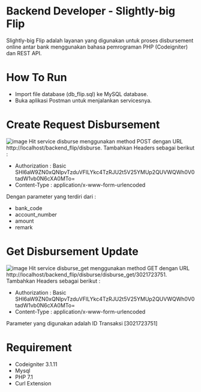 # Backend Developer - Slightly-big Flip

Slightly-big Flip adalah layanan yang digunakan untuk proses disbursement online antar bank menggunakan bahasa pemrograman PHP (Codeigniter) dan REST API. 

# How To Run

* Import file database (db_flip.sql) ke MySQL database.
* Buka aplikasi Postman untuk menjalankan servicesnya.

# Create Request Disbursement

![image](https://user-images.githubusercontent.com/11925031/115178338-46344c00-a0fb-11eb-8b3e-47c02c42969c.png)
Hit service disburse menggunakan method POST dengan URL http://localhost/backend_flip/disburse.
Tambahkan Headers sebagai berikut :
* Authorization	: Basic SHl6aW9ZN0xQNlpvTzduVFlLYkc4TzRJU2t5V25YMUp2QUVWQWh0V0tadW1vb0N6cXA0MTo=
* Content-Type	: application/x-www-form-urlencoded

Dengan parameter yang terdiri dari :
* bank_code
* account_number
* amount
* remark

# Get Disbursement Update

![image](https://user-images.githubusercontent.com/11925031/115179350-5816ee80-a0fd-11eb-94ff-73515b6aa978.png)
Hit service disburse_get menggunakan method GET dengan URL http://localhost/backend_flip/disburse/disburse_get/3021723751.
Tambahkan Headers sebagai berikut :
* Authorization	: Basic SHl6aW9ZN0xQNlpvTzduVFlLYkc4TzRJU2t5V25YMUp2QUVWQWh0V0tadW1vb0N6cXA0MTo=
* Content-Type	: application/x-www-form-urlencoded

Parameter yang digunakan adalah ID Transaksi [3021723751]

# Requirement

* Codeigniter 3.1.11
* Mysql
* PHP 7.1
* Curl Extension
